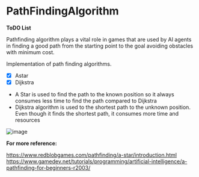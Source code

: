 # PathFindingAlgorithm

**ToDO List**

Pathfinding algorithm plays a vital role in games that are used by AI agents in finding a good path 
from the starting point to the goal avoiding obstacles with minimum cost.

Implementation of path finding algorithms.
- [x] Astar
- [x] Dijkstra

* A Star is used to find the path to the known position so it always consumes less time to find the path compared to Dijkstra
* Dijkstra algorithm is used to the shortest path to the unknown position. Even though it finds the shortest path, it consumes more time and resources 

![image](https://user-images.githubusercontent.com/37940816/145158864-0e01e264-7d21-48b0-b969-ee1fe6eca81d.png)



**For more reference:**

https://www.redblobgames.com/pathfinding/a-star/introduction.html
https://www.gamedev.net/tutorials/programming/artificial-intelligence/a-pathfinding-for-beginners-r2003/
